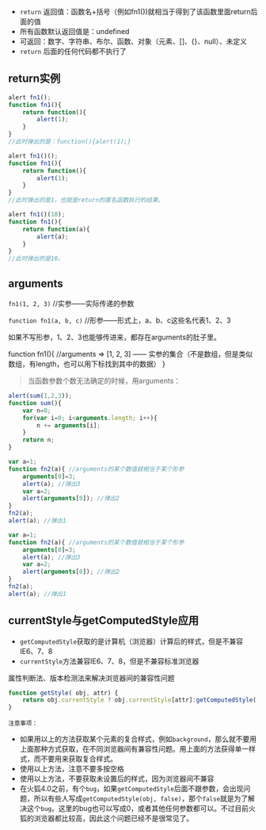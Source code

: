 - `return` 返回值：函数名+括号（例如fn1())就相当于得到了该函数里面return后面的值
- 所有函数默认返回值是：undefined
- 可返回：数字、字符串、布尔、函数、对象（元素、[]、{}、null）、未定义
- `return` 后面的任何代码都不执行了

<!-- more -->

## return实例

```js
alert fn1();
function fn1(){
    return function(){
        alert(1);
    }
}
//此时弹出的是：function(){alert(1);}
```

```js
alert fn1()();
function fn1(){
    return function(){
        alert(1);
    }
}
//此时弹出的是1，也就是return的匿名函数执行的结果。
```

```js
alert fn1()(10);
function fn1(){
    return function(a){
        alert(a);
    }
}
//此时弹出的是10。
```

## arguments

`fn1(1, 2, 3)` //实参——实际传递的参数

`function fn1(a, b, c)` //形参——形式上，a、b、c这些名代表1、2、3

如果不写形参，1、2、3也能够传进来，都存在arguments的肚子里。

function fn1(){
//arguments => [1, 2, 3] —— 实参的集合（不是数组，但是类似数组，有length，也可以用下标找到其中的数据）
}

> 当函数参数个数无法确定的时候，用arguments：

```js
alert(sum(1,2,3));
function sum(){
    var n=0;
    for(var i=0; i<arguments.length; i++){
        n += arguments[i];
    }
    return n;
}
```

```js
var a=1;
function fn2(a){ //arguments的某个数值就相当于某个形参
    arguments[0]=3;
    alert(a); //弹出3
    var a=2;
    alert(arguments[0]); //弹出2
}
fn2(a);
alert(a); //弹出1
```

```js
var a=1;
function fn2(a){ //arguments的某个数值就相当于某个形参
    arguments[0]=3;
    alert(a); //弹出3
    var a=2;
    alert(arguments[0]); //弹出2
}
fn2(a);
alert(a); //弹出1
```

## currentStyle与getComputedStyle应用
- `getComputedStyle`获取的是计算机（浏览器）计算后的样式，但是不兼容IE6、7、8
- `currentStyle`方法兼容IE6、7、8，但是不兼容标准浏览器

属性判断法、版本检测法来解决浏览器间的兼容性问题

```js
function getStyle( obj, attr) {
    return obj.currentStyle ? obj.currentStyle[attr]:getComputedStyle( obj )[attr];
}
```

`注意事项：`

- 如果用以上的方法获取某个元素的复合样式，例如`background`，那么就不要用上面那种方式获取，在不同浏览器间有兼容性问题。用上面的方法获得单一样式，而不要用来获取复合样式。
- 使用以上方法，注意不要多按空格
- 使用以上方法，不要获取未设置后的样式，因为浏览器间不兼容
- 在火狐4.0之前，有个`bug`，如果`getComputedStyle`后面不跟参数，会出现问题，所以有些人写成`getComputedStyle(obj, false)`，那个`false`就是为了解决这个`bug`。这里的bug也可以写成0，或者其他任何参数都可以。不过目前火狐的浏览器都比较高，因此这个问题已经不是很常见了。

